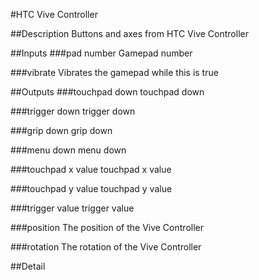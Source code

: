 #HTC Vive Controller

##Description
Buttons and axes from HTC Vive Controller

##Inputs
###pad number
Gamepad number

###vibrate
Vibrates the gamepad while this is true

##Outputs
###touchpad down
touchpad down

###trigger down
trigger down

###grip down
grip down

###menu down
menu down

###touchpad x value
touchpad x value

###touchpad y value
touchpad y value

###trigger value
trigger value

###position
The position of the Vive Controller

###rotation
The rotation of the Vive Controller

##Detail

